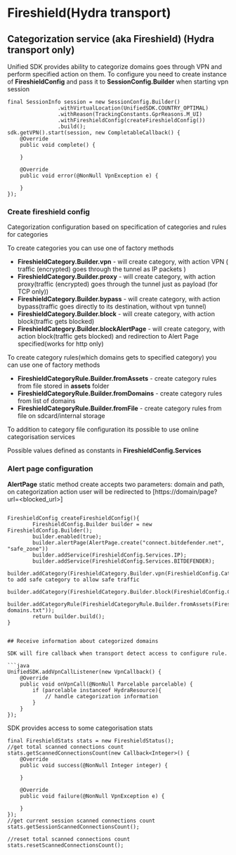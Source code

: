 # Fireshield\(Hydra transport\)

## Categorization service \(aka Fireshield\) \(Hydra transport only\)

Unified SDK provides ability to categorize domains goes through VPN and perform specified action on them. To configure you need to create instance of **FireshieldConfig** and pass it to **SessionConfig.Builder** when starting vpn session

```text
final SessionInfo session = new SessionConfig.Builder()
                .withVirtualLocation(UnifiedSDK.COUNTRY_OPTIMAL)
                .withReason(TrackingConstants.GprReasons.M_UI)
                .withFireshieldConfig(createFireshieldConfig())
                .build();
sdk.getVPN().start(session, new CompletableCallback() {
    @Override
    public void complete() {

    }

    @Override
    public void error(@NonNull VpnException e) {

    }
});
```

### Create fireshield config

Categorization configuration based on specification of categories and rules for categories

To create categories you can use one of factory methods

* **FireshieldCategory.Builder.vpn** - will create category, with action VPN \( traffic \(encrypted\) goes through the tunnel as IP packets \)
* **FireshieldCategory.Builder.proxy** - will create category, with action proxy\(traffic \(encrypted\) goes through the tunnel just as payload \(for TCP only\)\)
* **FireshieldCategory.Builder.bypass** - will create category, with action bypass\(traffic goes directly to its destination, without vpn tunnel\)
* **FireshieldCategory.Builder.block** - will create category, with action block\(traffic gets blocked\)
* **FireshieldCategory.Builder.blockAlertPage** - will create category, with action block\(traffic gets blocked\) and redirection to Alert Page specified\(works for http only\)

To create category rules\(which domains gets to specified category\) you can use one of factory methods

* **FireshieldCategoryRule.Builder.fromAssets** - create category rules from file stored in **assets** folder
* **FireshieldCategoryRule.Builder.fromDomains** - create category rules from list of domains
* **FireshieldCategoryRule.Builder.fromFile** - create category rules from file on sdcard/internal storage

To addition to category file configuration its possible to use online categorisation services

Possible values defined as constants in **FireshieldConfig.Services**

### Alert page configuration

**AlertPage** static method create accepts two parameters: domain and path, on categorization action user will be redirected to \[https://domain/page?url=&lt;blocked\_url&gt;\]

```text

FireshieldConfig createFireshieldConfig(){
        FireshieldConfig.Builder builder = new FireshieldConfig.Builder();
        builder.enabled(true);
        builder.alertPage(AlertPage.create("connect.bitdefender.net", "safe_zone"))
        builder.addService(FireshieldConfig.Services.IP);
        builder.addService(FireshieldConfig.Services.BITDEFENDER);
        builder.addCategory(FireshieldCategory.Builder.vpn(FireshieldConfig.Categories.SAFE));//need to add safe category to allow safe traffic
        builder.addCategory(FireshieldCategory.Builder.block(FireshieldConfig.Categories.MALWARE));
        builder.addCategoryRule(FireshieldCategoryRule.Builder.fromAssets(FireshieldConfig.Categories.MALWARE,"malware-domains.txt"));
        return builder.build();
}


## Receive information about categorized domains

SDK will fire callback when transport detect access to configure rule.

```java
UnifiedSDK.addVpnCallListener(new VpnCallback() {
    @Override
    public void onVpnCall(@NonNull Parcelable parcelable) {
        if (parcelable instanceof HydraResource){
            // handle categorization information
        }
    }
});
```

SDK provides access to some categorisation stats

```text
final FireshieldStats stats = new FireshieldStatus();
//get total scanned connections count
stats.getScannedConnectionsCount(new Callback<Integer>() {
    @Override
    public void success(@NonNull Integer integer) {

    }

    @Override
    public void failure(@NonNull VpnException e) {

    }
});
//get current session scanned connections count
stats.getSessionScannedConnectionsCount();

//reset total scanned connections count
stats.resetScannedConnectionsCount();
```

## 

